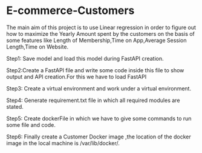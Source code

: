 # E-commerce-Customers
The main aim of this project is to use Linear regression in order to figure out how to maximize the Yearly Amount spent by the customers on the basis of some features like Length of Membership,Time on App,Average Session Length,Time on Website.


Step1: Save model and load this model during FastAPI creation.

Step2:Create a FastAPI file and write some code inside this file to show output and API creation.For this we have to load FastAPI 

Step3: Create a virtual environment and work under a virtual environment.

Step4: Generate requirement.txt file in which all required modules are stated.

Step5: Create dockerFile in which we have to give some commands to run some file and code.

Step6: Finally create a Customer Docker image ,the location of the docker image in the local machine is /var/lib/docker/.

